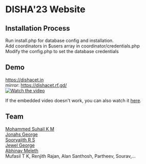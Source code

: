 # DISHA'23 Website

## Installation Process
Run install.php for database config and installation. <br>
Add coordinators in $users array in coordinator/credentials.php <br>
Modify the config.php to set the database credentials <br>
## Demo
https://dishacet.in  
mirror: https://dishacet.rf.gd/ <br>
[![Watch the video](https://img.youtube.com/vi/hKuKF8m4P5E/0.jpg)](https://youtu.be/hKuKF8m4P5E)

If the embedded video doesn't work, you can also watch it [here](https://youtu.be/hKuKF8m4P5E).



## Team
[Mohammed Suhail K M](https://github.com/zukardex)  
[Jonahs George](https://github.com/Jonahs17)  
[Sooryajith R S](https://github.com/Sooryajithrs)  
[Jewel George](https://github.com/JwlGorge)  
[Abhinav Meleth](https://github.com/ABHINAVMELETH)  
Mufasil T K, Renjith Rajan, Alan Santhosh, Partheev, Sourav,...
